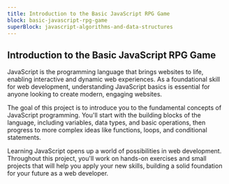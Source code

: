 ```yaml
---
title: Introduction to the Basic JavaScript RPG Game
block: basic-javascript-rpg-game
superBlock: javascript-algorithms-and-data-structures
---
```


## Introduction to the Basic JavaScript RPG Game

JavaScript is the programming language that brings websites to life, enabling interactive and dynamic web experiences. As a foundational skill for web development, understanding JavaScript basics is essential for anyone looking to create modern, engaging websites.

The goal of this project is to introduce you to the fundamental concepts of JavaScript programming. You'll start with the building blocks of the language, including variables, data types, and basic operations, then progress to more complex ideas like functions, loops, and conditional statements.

Learning JavaScript opens up a world of possibilities in web development. Throughout this project, you'll work on hands-on exercises and small projects that will help you apply your new skills, building a solid foundation for your future as a web developer.

